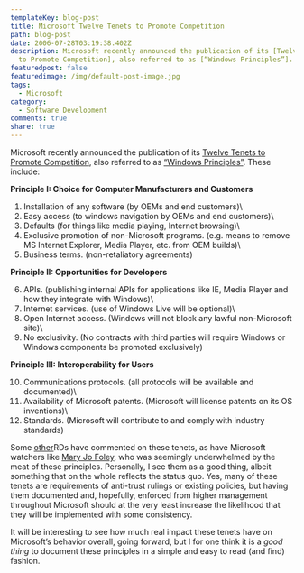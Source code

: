 ```yaml
---
templateKey: blog-post
title: Microsoft Twelve Tenets to Promote Competition
path: blog-post
date: 2006-07-28T03:19:38.402Z
description: Microsoft recently announced the publication of its [Twelve Tenets
  to Promote Competition], also referred to as [“Windows Principles”].
featuredpost: false
featuredimage: /img/default-post-image.jpg
tags:
  - Microsoft
category:
  - Software Development
comments: true
share: true
---
```

<!--StartFragment-->

Microsoft recently announced the publication of its [Twelve Tenets to Promote Competition](http://aspadvice.com/blogs/pressreleases/archive/2006/07/28/20030.aspx), also referred to as [“Windows Principles”](http://www.microsoft.com/presspass/newsroom/winxp/windowsprinciples.mspx). These include:

**Principle I: Choice for Computer Manufacturers and Customers**

1. Installation of any software (by OEMs and end customers)\
2. Easy access (to windows navigation by OEMs and end customers)\
3. Defaults (for things like media playing, Internet browsing)\
4. Exclusive promotion of non-Microsoft programs. (e.g. means to remove MS Internet Explorer, Media Player, etc. from OEM builds)\
5. Business terms. (non-retaliatory agreements)

**Principle II: Opportunities for Developers**

6. APIs. (publishing internal APIs for applications like IE, Media Player and how they integrate with Windows)\
7. Internet services. (use of Windows Live will be optional)\
8. Open Internet access. (Windows will not block any lawful non-Microsoft site)\
9. No exclusivity. (No contracts with third parties will require Windows or Windows components be promoted exclusively)

**Principle III: Interoperability for Users**

10. Communications protocols. (all protocols will be available and documented)\
11. Availability of Microsoft patents. (Microsoft will license patents on its OS inventions)\
12. Standards. (Microsoft will contribute to and comply with industry standards)

Some [other](http://dotnet-expertise.com/cs/blogs/guy_barrette/archive/2006/07/21/311.aspx)RDs have commented on these tenets, as have Microsoft watchers like [Mary Jo Foley](http://www.microsoft-watch.com/article2/0,2180,1991877,00.asp), who was seemingly underwhelmed by the meat of these principles. Personally, I see them as a good thing, albeit something that on the whole reflects the status quo. Yes, many of these tenets are requirements of anti-trust rulings or existing policies, but having them documented and, hopefully, enforced from higher management throughout Microsoft should at the very least increase the likelihood that they will be implemented with some consistency.

It will be interesting to see how much real impact these tenets have on Microsoft’s behavior overall, going forward, but I for one think it is a *good thing* to document these principles in a simple and easy to read (and find) fashion.

<!--EndFragment-->
